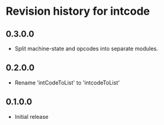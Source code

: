 # Revision history for intcode

## 0.3.0.0
* Split machine-state and opcodes into separate modules.

## 0.2.0.0
* Rename 'intCodeToList' to 'intcodeToList'

## 0.1.0.0
* Initial release
